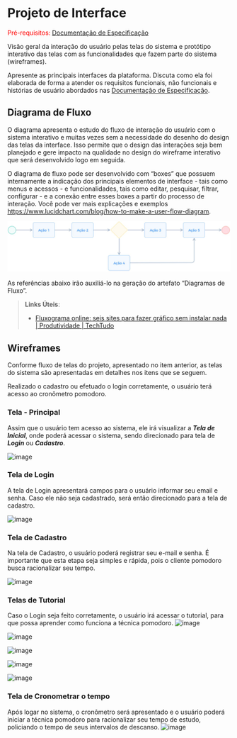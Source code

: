 
# Projeto de Interface

<span style="color:red">Pré-requisitos: <a href="2-Especificação do Projeto.md"> Documentação de Especificação</a></span>

Visão geral da interação do usuário pelas telas do sistema e protótipo interativo das telas com as funcionalidades que fazem parte do sistema (wireframes).

 Apresente as principais interfaces da plataforma. Discuta como ela foi elaborada de forma a atender os requisitos funcionais, não funcionais e histórias de usuário abordados nas <a href="2-Especificação do Projeto.md"> Documentação de Especificação</a>.

## Diagrama de Fluxo

O diagrama apresenta o estudo do fluxo de interação do usuário com o sistema interativo e  muitas vezes sem a necessidade do desenho do design das telas da interface. Isso permite que o design das interações seja bem planejado e gere impacto na qualidade no design do wireframe interativo que será desenvolvido logo em seguida.

O diagrama de fluxo pode ser desenvolvido com “boxes” que possuem internamente a indicação dos principais elementos de interface - tais como menus e acessos - e funcionalidades, tais como editar, pesquisar, filtrar, configurar - e a conexão entre esses boxes a partir do processo de interação. Você pode ver mais explicações e exemplos https://www.lucidchart.com/blog/how-to-make-a-user-flow-diagram.

![Exemplo de Diagrama de Fluxo](img/diagramafluxo2.jpg)

As referências abaixo irão auxiliá-lo na geração do artefato “Diagramas de Fluxo”.

> **Links Úteis**:
> - [Fluxograma online: seis sites para fazer gráfico sem instalar nada | Produtividade | TechTudo](https://www.techtudo.com.br/listas/2019/03/fluxograma-online-seis-sites-para-fazer-grafico-sem-instalar-nada.ghtml)

## Wireframes


Conforme fluxo de telas do projeto, apresentado no item anterior, as telas do sistema são apresentadas em detalhes nos itens que se seguem. 

Realizado o cadastro ou efetuado o login corretamente, o usuário terá acesso ao cronômetro pomodoro. 

### Tela - Principal
Assim que o usuário tem acesso ao sistema, ele irá visualizar a **_Tela de Inicial_**, onde poderá acessar o sistema, sendo direcionado para tela de **_Login_** ou **_Cadastro_**.

![image](https://user-images.githubusercontent.com/78277341/198857623-23cb24f0-70bf-49b3-9c7f-bafb1aa3cb78.png)


### Tela de Login

A tela de Login apresentará campos para o usuário informar seu email e senha. Caso ele não seja cadastrado, será então direcionado para a tela de cadastro. 

![image](https://user-images.githubusercontent.com/78277341/198857630-5f141719-078d-42e6-9b0c-697670c66c45.png)


### Tela de Cadastro

Na tela de Cadastro, o usuário poderá registrar seu e-mail e senha. É importante que esta etapa seja simples e rápida, pois o cliente pomodoro busca racionalizar seu tempo. 

![image](https://user-images.githubusercontent.com/78277341/198858060-07419cbf-b2cd-45ac-acc4-150a51b25c6d.png)

### Telas de Tutorial

Caso o Login seja feito corretamente, o usuário irá acessar o tutorial, para que possa aprender como funciona a técnica pomodoro.
![image](https://user-images.githubusercontent.com/78277341/198858510-26a33ba6-895b-4d8f-995c-6bb5978a59c7.png)

![image](https://user-images.githubusercontent.com/78277341/198858518-cc3fbbe6-5bec-4882-a45b-41afca78b5b6.png)

![image](https://user-images.githubusercontent.com/78277341/198858524-f57aa76b-8510-476f-b8d5-d6764d7a9ee2.png)

![image](https://user-images.githubusercontent.com/78277341/198858528-b4f967e5-6093-4525-b4e3-de8b8345912f.png)

![image](https://user-images.githubusercontent.com/78277341/198858556-07e2bda2-4878-447a-98a5-476a636a6941.png)

### Tela de Cronometrar o tempo 
Após logar no sistema, o cronômetro será apresentado e o usuário poderá iniciar a técnica pomodoro para racionalizar seu tempo de estudo, policiando o tempo de seus intervalos de descanso.
![image](https://user-images.githubusercontent.com/78277341/198858568-4801571c-9f65-43e1-bbf0-16aaf292577f.png)

